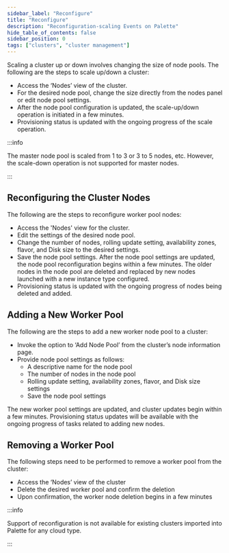 ```yaml
---
sidebar_label: "Reconfigure"
title: "Reconfigure"
description: "Reconfiguration-scaling Events on Palette"
hide_table_of_contents: false
sidebar_position: 0
tags: ["clusters", "cluster management"]
---
```


Scaling a cluster up or down involves changing the size of node pools. The following are the steps to scale up/down a cluster:

- Access the ‘Nodes’ view of the cluster.
- For the desired node pool, change the size directly from the nodes panel or edit node pool settings.
- After the node pool configuration is updated, the scale-up/down operation is initiated in a few minutes.
- Provisioning status is updated with the ongoing progress of the scale operation.

:::info

The master node pool is scaled from 1 to 3 or 3 to 5 nodes, etc. However, the scale-down operation is not supported for master nodes.

:::

## Reconfiguring the Cluster Nodes

The following are the steps to reconfigure worker pool nodes:

- Access the 'Nodes' view for the cluster.
- Edit the settings of the desired node pool.
- Change the number of nodes, rolling update setting, availability zones, flavor, and Disk size to the desired settings.
- Save the node pool settings. After the node pool settings are updated, the node pool reconfiguration begins within a few minutes. The older nodes in the node pool are deleted and replaced by new nodes launched with a new instance type configured.
- Provisioning status is updated with the ongoing progress of nodes being deleted and added.

## Adding a New Worker Pool

The following are the steps to add a new worker node pool to a cluster:

- Invoke the option to ‘Add Node Pool’ from the cluster’s node information page.
- Provide node pool settings as follows:
  - A descriptive name for the node pool
  - The number of nodes in the node pool
  - Rolling update setting, availability zones, flavor, and Disk size settings
  - Save the node pool settings

The new worker pool settings are updated, and cluster updates begin within a few minutes. Provisioning status updates will be available with the ongoing progress of tasks related to adding new nodes.

## Removing a Worker Pool

The following steps need to be performed to remove a worker pool from the cluster:

- Access the ‘Nodes’ view of the cluster
- Delete the desired worker pool and confirm the deletion
- Upon confirmation, the worker node deletion begins in a few minutes

:::info

Support of reconfiguration is not available for existing clusters imported into Palette for any cloud type.

:::
